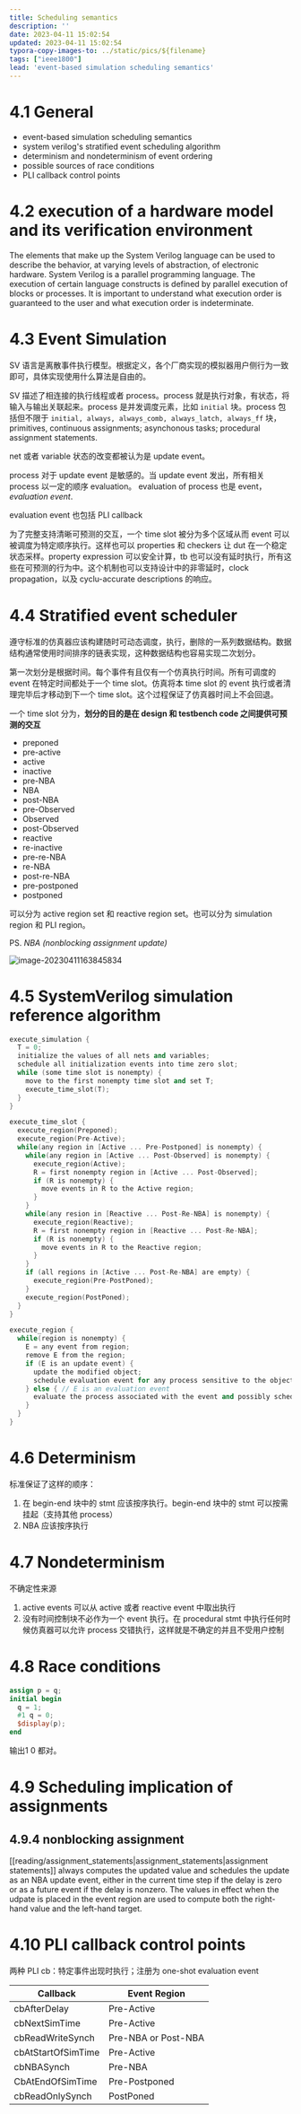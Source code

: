 ```yaml
---
title: Scheduling semantics
description: ''
date: 2023-04-11 15:02:54
updated: 2023-04-11 15:02:54
typora-copy-images-to: ../static/pics/${filename}
tags: ["ieee1800"]
lead: 'event-based simulation scheduling semantics'
---
```


# 4.1 General
- event-based simulation scheduling semantics
- system verilog's stratified event scheduling algorithm
- determinism and nondeterminism of event ordering
- possible sources of race conditions
- PLI callback control points

# 4.2 execution of a hardware model and its verification environment
The elements that make up the System Verilog language can be used to describe the behavior, at varying levels of abstraction, of electronic hardware. System Verilog is a parallel programming language. The execution of certain language constructs is defined by parallel execution of blocks or processes. It is important to understand what execution order is guaranteed to the user and what execution order is indeterminate.

# 4.3 Event Simulation
SV 语言是离散事件执行模型。根据定义，各个厂商实现的模拟器用户侧行为一致即可，具体实现使用什么算法是自由的。

SV 描述了相连接的执行线程或者 process。process 就是执行对象，有状态，将输入与输出关联起来。process 是并发调度元素，比如 `initial` 块。process 包括但不限于 `initial, always, always_comb, always_latch, always_ff` 块，primitives, continuous assignments; asynchonous tasks; procedural assignment statements.

net 或者 variable 状态的改变都被认为是 update event。

process 对于 update event 是敏感的。当 update event 发出，所有相关 process 以一定的顺序 evaluation。 evaluation of process 也是 event，*evaluation event*.

evaluation event 也包括 PLI callback

为了完整支持清晰可预测的交互，一个 time slot 被分为多个区域从而 event 可以被调度为特定顺序执行。这样也可以 properties 和 checkers 让 dut 在一个稳定状态采样。property expression 可以安全计算，tb 也可以没有延时执行，所有这些在可预测的行为中。这个机制也可以支持设计中的非零延时，clock propagation，以及 cyclu-accurate descriptions 的响应。

# 4.4 Stratified event scheduler
遵守标准的仿真器应该构建随时可动态调度，执行，删除的一系列数据结构。数据结构通常使用时间排序的链表实现，这种数据结构也容易实现二次划分。

第一次划分是根据时间。每个事件有且仅有一个仿真执行时间。所有可调度的 event 在特定时间都处于一个 time slot。仿真将本 time slot 的 event 执行或者清理完毕后才移动到下一个 time slot。这个过程保证了仿真器时间上不会回退。

一个 time slot 分为，**划分的目的是在 design 和 testbench code 之间提供可预测的交互**

- preponed
- pre-active
- active
- inactive
- pre-NBA
- NBA
- post-NBA
- pre-Observed
- Observed
- post-Observed
- reactive
- re-inactive
- pre-re-NBA
- re-NBA
- post-re-NBA
- pre-postponed
- postponed

可以分为 active region set 和 reactive region set。也可以分为 simulation region 和 PLI region。

PS. *NBA (nonblocking assignment update)*

![image-20230411163845834](/pics/scheduling_semantics/image-20230411163845834.png)

# 4.5 SystemVerilog simulation reference algorithm
```cpp
execute_simulation {
  T = 0;
  initialize the values of all nets and variables;
  schedule all initialization events into time zero slot;
  while (some time slot is nonempty) {
    move to the first nonempty time slot and set T;
    execute_time_slot(T);
  }
}

execute_time_slot {
  execute_region(Preponed);
  execute_region(Pre-Active);
  while(any region in [Active ... Pre-Postponed] is nonempty) {
    while(any region in [Active ... Post-Observed] is nonempty) {
      execute_region(Active);
      R = first nonempty region in [Active ... Post-Observed];
      if (R is nonempty) {
        move events in R to the Active region;
      }
    } 
    while(any resion in [Reactive ... Post-Re-NBA] is nonempty) {
      execute_region(Reactive);
      R = first nonempty region in [Reactive ... Post-Re-NBA];
      if (R is nonempty) {
        move events in R to the Reactive region;
      }
    }
    if (all regions in [Active ... Post-Re-NBA] are empty) {
      execute_region(Pre-PostPoned);
    }
    execute_region(PostPoned);
  }
}

execute_region {
  while(region is nonempty) {
    E = any event from region;
    remove E from the region;
    if (E is an update event) {
      update the modified object;
      schedule evaluation event for any process sensitive to the object;
    } else { // E is an evaluation event
      evaluate the process associated with the event and possibly schedule further events for execution;
    }
  }
}
```

# 4.6 Determinism
标准保证了这样的顺序：
1. 在 begin-end 块中的 stmt 应该按序执行。begin-end 块中的 stmt 可以按需挂起（支持其他 process）
2. NBA 应该按序执行

# 4.7 Nondeterminism
不确定性来源
1. active events 可以从 active 或者 reactive event 中取出执行
2. 没有时间控制块不必作为一个 event 执行。在 procedural stmt 中执行任何时候仿真器可以允许 process 交错执行，这样就是不确定的并且不受用户控制

# 4.8 Race conditions
```verilog
assign p = q;
initial begin
  q = 1;
  #1 q = 0;
  $display(p);
end
```
输出1 0 都对。

# 4.9 Scheduling implication of assignments
## 4.9.4 nonblocking assignment
[[reading/assignment_statements|assignment_statements|assignment statements]]  always computes the updated value and schedules the update as an NBA update event, either in the current time step if the delay is zero or as a future event if the delay is nonzero. The values in effect when the udpate is placed in the event region are used to compute both the right-hand value and the left-hand target.

# 4.10 PLI callback control points
两种 PLI cb：特定事件出现时执行；注册为 one-shot evaluation event


| Callback           | Event Region        |
| ------------------ | ------------------- |
| cbAfterDelay       | Pre-Active          |
| cbNextSimTime      | Pre-Active          |
| cbReadWriteSynch   | Pre-NBA or Post-NBA |
| cbAtStartOfSimTime | Pre-Active          |
| cbNBASynch         | Pre-NBA             |
| CbAtEndOfSimTime   | Pre-Postponed       |
| cbReadOnlySynch    | PostPoned           |

